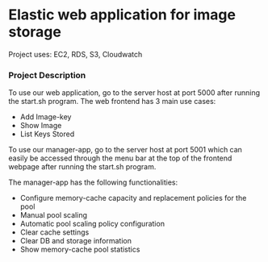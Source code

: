 # Elastic web application for image storage


Project uses: EC2, RDS, S3, Cloudwatch


### Project Description
To use our web application, go to the server host at port 5000 after running the start.sh program.
The web frontend has 3 main use cases:
  *	Add Image-key
  *	Show Image
  *	List Keys Stored

To use our manager-app, go to the server host at port 5001 which can easily be accessed through the menu bar at the top of the frontend webpage after running the start.sh program.

The manager-app has the following functionalities:
  * Configure memory-cache capacity and replacement policies for the pool
  * Manual pool scaling
  * Automatic pool scaling policy configuration
  * Clear cache settings
  * Clear DB and storage information
  * Show memory-cache pool statistics




